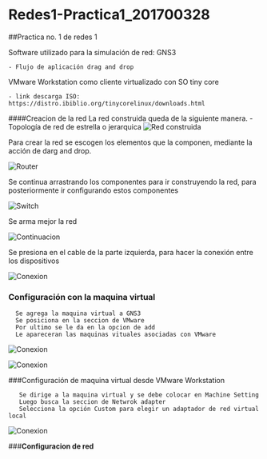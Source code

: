 # Redes1-Practica1_201700328
##Practica no. 1 de redes 1

Software utilizado para la simulación de red: GNS3

    - Flujo de aplicación drag and drop

VMware Workstation como cliente virtualizado con SO tiny core
    
    - link descarga ISO: https://distro.ibiblio.org/tinycorelinux/downloads.html

####Creacion de la red 
La red construida queda de la siguiente manera.
       -Topología de red de estrella o jerarquica
![Red construida](http://imgfz.com/i/fR62VDn.png)

Para crear la red se escogen los elementos que la componen, mediante la acción de darg and drop.

![Router](http://imgfz.com/i/gQEKtLO.png)

Se continua arrastrando los componentes para ir construyendo la red, para posteriormente ir configurando estos componentes

![Switch](http://imgfz.com/i/rdhtMRC.png)

Se arma mejor la red

![Continuacion](http://imgfz.com/i/ixybDGT.png)

Se presiona en el cable de la parte izquierda, para hacer la conexión entre los dispositivos 

![Conexion](http://imgfz.com/i/Ml4oq9Y.png)


### Configuración con la maquina virtual

      Se agrega la maquina virtual a GNS3
      Se posiciona en la seccion de VMware
      Por ultimo se le da en la opcion de add
      Le apareceran las maquinas vituales asociadas con VMware
![Conexion](http://imgfz.com/i/Hw8fzWq.png)
     
![Conexion](http://imgfz.com/i/bcMpRhX.png)
       
     
###Configuración de maquina virtual desde VMware Workstation

       Se dirige a la maquina virtual y se debe colocar en Machine Setting
       Luego busca la seccion de Netwrok adapter
       Selecciona la opción Custom para elegir un adaptador de red virtual local 
    
![Conexion](http://imgfz.com/i/O1k4aIp.png)


###**Configuracion de red**
